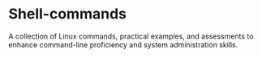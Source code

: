 # Shell-commands
A collection of Linux commands, practical examples, and assessments to enhance command-line proficiency and system administration skills.
